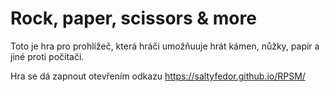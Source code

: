 # Rock, paper, scissors & more

Toto je hra pro prohlížeč, která hráči umožňuuje hrát kámen, nůžky, papír a jiné proti počítači.

Hra se dá zapnout otevřením odkazu https://saltyfedor.github.io/RPSM/
